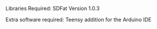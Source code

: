 Libraries Required: SDFat Version 1.0.3

Extra software required: Teensy addition for the Arduino IDE

